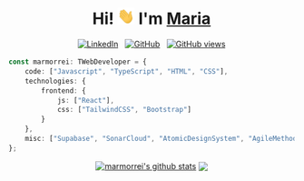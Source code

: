 <p align="center" width="300">
   <h1 align="center">Hi! <img src="https://github.com/ABSphreak/ABSphreak/blob/master/gifs/Hi.gif" width="30px"> I'm <a href="https://www.linkedin.com/in/maria-morales-reina" title="See my LinkedIn profile" target="_blank">Maria</a></h1>
</p>

<div align="center">

<a href="https://www.linkedin.com/in/maria-morales-reina" target="_blank"><img src="https://img.shields.io/badge/Maria%20Morales%20Reina-%230077B5.svg?&style=flat-square&logo=linkedin&logoColor=white" alt="LinkedIn"></a>&nbsp;&nbsp;
<a href="https://github.com/marmorrei" target="_blank"><img src="https://img.shields.io/github/followers/marmorrei?label=marmorrei&style=social" alt="GitHub"></a>&nbsp;&nbsp;
<a href="https://github.com/marmorrei" target="_blank"><img src="https://komarev.com/ghpvc/?username=marmorrei&label=Visitors&color=EC8E2C&style=flat" alt="GitHub views"></a>

</div>

```typescript
const marmorrei: TWebDeveloper = {
    code: ["Javascript", "TypeScript", "HTML", "CSS"],
    technologies: {
        frontend: {
            js: ["React"],
            css: ["TailwindCSS", "Bootstrap"]
        }
    },
    misc: ["Supabase", "SonarCloud", "AtomicDesignSystem", "AgileMethodologies"],
};
```
<div align="center"><a href="https://github.com/marmorrei/github-readme-stats"><img align="center" src="https://github-readme-stats.vercel.app/api?username=marmorrei&show_icons=true&include_all_commits=true&theme=react&hide_border=false" alt="marmorrei's github stats" /></a>  <a href="https://github.com/marmorrei/github-readme-stats"><img align="center" src="https://github-readme-stats.vercel.app/api/top-langs/?username=marmorrei&layout=compact&theme=react&hide_border=false" /></a></div>
